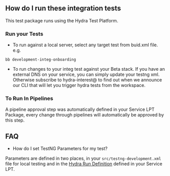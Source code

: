 ## How do I run these integration tests ##

This test package runs using the Hydra Test Platform.

### Run your Tests ###
* To run against a local server, select any target test from buid.xml file. e.g.
```
bb development-integ-onboarding
```
* To run changes to your integ test against your Beta stack. If you have an external DNS on your service, you can simply update your testng xml. Otherwise subscribe to
hydra-interest@ to find out when we announce our CLI that will let you trigger hydra tests from the workspace.

### To Run In Pipelines ###
A pipeline approval step was automatically defined in your Service LPT Package, every change through pipelines will automatically be approved by this step.

## FAQ ##
* How do I set TestNG Parameters for my test?

Parameters are defined in two places, in your `src/testng-development.xml` file for local testing and in the [Hydra Run Definition](https://w.amazon.com/bin/view/HydraTestPlatform/Onboarding/#HCreateyourRunDefinition) defined in your Service LPT.
